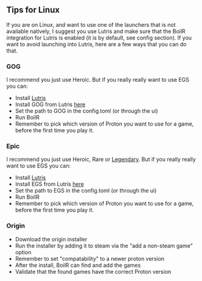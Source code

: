 ## Tips for Linux

If you are on Linux, and want to use one of the launchers that is not available natively, I suggest you use Lutris and make sure that the BoilR integration for Lutris is enabled (it is by default, see config section). 
If you want to avoid launching into Lutris, here are a few ways that you can do that.

### GOG
I recommend you just use Heroic. But if you really really want to use EGS you can:

- Install [Lutris](https://lutris.net/)
- Install GOG from Lutris [here](https://lutris.net/games/gog-galaxy/)
- Set the path to GOG in the config.toml (or through the ui)
- Run BoilR
- Remember to pick which version of Proton you want to use for a game, before the first time you play it.

### Epic

I recommend you just use Heroic, Rare or [Legendary](https://github.com/derrod/legendary). But if you really really want to use EGS you can:

- Install [Lutris](https://lutris.net/)
- Install EGS from Lutris [here](https://lutris.net/games/epic-games-store/)
- Set the path to EGS in the config.toml (or through the ui)
- Run BoilR
- Remember to pick which version of Proton you want to use for a game, before the first time you play it.

### Origin

- Download the origin installer
- Run the installer by adding it to steam via the "add a non-steam game" option
- Remember to set "compatability" to a newer proton version
- After the install, BoilR can find and add the games
- Validate that the found games have the correct Proton version
